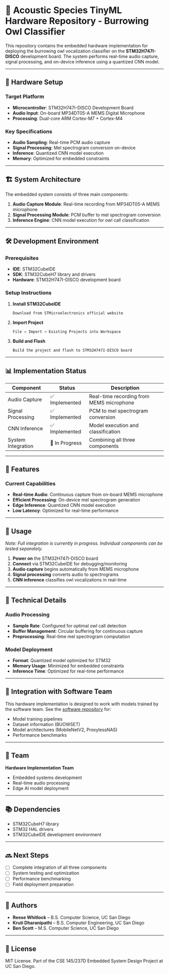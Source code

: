 # 🦉 Acoustic Species TinyML Hardware Repository - Burrowing Owl Classifier

This repository contains the embedded hardware implementation for deploying the burrowing owl vocalization classifier on the **STM32H747I-DISCO** development board. The system performs real-time audio capture, signal processing, and on-device inference using a quantized CNN model.

---

## 🔧 Hardware Setup

### Target Platform
- **Microcontroller**: STM32H747I-DISCO Development Board
- **Audio Input**: On-board MP34DT05-A MEMS Digital Microphone
- **Processing**: Dual-core ARM Cortex-M7 + Cortex-M4

### Key Specifications
- **Audio Sampling**: Real-time PCM audio capture
- **Signal Processing**: Mel spectrogram conversion on-device  
- **Inference**: Quantized CNN model execution
- **Memory**: Optimized for embedded constraints

---

## 🏗️ System Architecture

The embedded system consists of three main components:

1. **Audio Capture Module**: Real-time recording from MP34DT05-A MEMS microphone
2. **Signal Processing Module**: PCM buffer to mel spectrogram conversion
3. **Inference Engine**: CNN model execution for owl call classification

---

## 🛠️ Development Environment

### Prerequisites
- **IDE**: STM32CubeIDE
- **SDK**: STM32CubeH7 library and drivers
- **Hardware**: STM32H747I-DISCO development board

### Setup Instructions

1. **Install STM32CubeIDE**
   ```
   Download from STMicroelectronics official website
   ```

2. **Import Project**
   ```
   File → Import → Existing Projects into Workspace
   ```

3. **Build and Flash**
   ```
   Build the project and flash to STM32H747I-DISCO board
   ```

---

## 📊 Implementation Status

| Component | Status | Description |
|-----------|--------|-------------|
| Audio Capture | ✅ Implemented | Real-time recording from MEMS microphone |
| Signal Processing | ✅ Implemented | PCM to mel spectrogram conversion |
| CNN Inference | ✅ Implemented | Model execution and classification |
| System Integration | 🔄 In Progress | Combining all three components |

---

## 🎯 Features

### Current Capabilities
- **Real-time Audio**: Continuous capture from on-board MEMS microphone
- **Efficient Processing**: On-device mel spectrogram generation
- **Edge Inference**: Quantized CNN model execution
- **Low Latency**: Optimized for real-time performance

---

## 🚀 Usage

*Note: Full integration is currently in progress. Individual components can be tested separately.*

1. **Power on** the STM32H747I-DISCO board
2. **Connect** via STM32CubeIDE for debugging/monitoring
3. **Audio capture** begins automatically from MEMS microphone
4. **Signal processing** converts audio to spectrograms
5. **CNN inference** classifies owl vocalizations in real-time

---

## 🔬 Technical Details

### Audio Processing
- **Sample Rate**: Configured for optimal owl call detection
- **Buffer Management**: Circular buffering for continuous capture
- **Preprocessing**: Real-time mel spectrogram computation

### Model Deployment
- **Format**: Quantized model optimized for STM32
- **Memory Usage**: Minimized for embedded constraints
- **Inference Time**: Optimized for real-time performance

---

## 🤝 Integration with Software Team

This hardware implementation is designed to work with models trained by the software team. See the [software repository](link-to-software-repo) for:
- Model training pipelines
- Dataset information (BUOWSET)
- Model architectures (MobileNetV2, ProxylessNAS)
- Performance benchmarks

---

## 🧠 Team

**Hardware Implementation Team**
- Embedded systems development
- Real-time audio processing
- Edge AI model deployment

---

## 📚 Dependencies

- STM32CubeH7 library
- STM32 HAL drivers
- STM32CubeIDE development environment

---

## 🔜 Next Steps

- [ ] Complete integration of all three components
- [ ] System testing and optimization
- [ ] Performance benchmarking
- [ ] Field deployment preparation

---

## 🤖 Authors

* **Reese Whitlock** – B.S. Computer Science, UC San Diego  
* **Kruti Dharanipathi** – B.S. Computer Engineering, UC San Diego  
* **Ben Scott** – M.S. Computer Science, UC San Diego  

---

## 📜 License

MIT License. Part of the CSE 145/237D Embedded System Design Project at UC San Diego.
